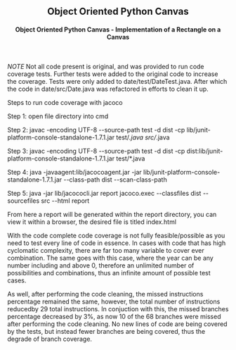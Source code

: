 <div align="center">
<a href="https://github.com/rdedo099/Portfolio/tree/main/QA%20Jacoco%20Code%20Coverage%20and%20Refactoring">
</a>
<h2>Object Oriented Python Canvas</h3>
<h4>Object Oriented Python Canvas - Implementation of a Rectangle on a Canvas</h4>
</div>
<div>
<p>
<br/>

*NOTE* Not all code present is original, and was provided to run code coverage tests. Further tests were added to the original code to increase the coverage. Tests were only added to date/test/DateTest.java. After which the code in date/src/Date.java was refactored in efforts to clean it up.

Steps to run code coverage with jacoco

Step 1: 
open file directory into cmd

Step 2: 
javac -encoding UTF-8 --source-path test -d dist -cp lib/junit-platform-console-standalone-1.7.1.jar test/*.java src/*.java

Step 3:
javac -encoding UTF-8 --source-path test -d dist -cp dist:lib/junit-platform-console-standalone-1.7.1.jar test/*.java

Step 4:
java -javaagent:lib/jacocoagent.jar -jar lib/junit-platform-console-standalone-1.7.1.jar --class-path dist --scan-class-path

Step 5:
java -jar lib/jacococli.jar report jacoco.exec --classfiles dist --sourcefiles src --html report

From here a report will be generated within the report directory, you can view it within a browser, the desired file is titled index.html

With the code complete code coverage is not fully feasible/possible as you need to test every line of code in essence. In cases with code that has high cyclomatic complexity, there are far too many variable to cover ever combination. The same goes with this case, where the year can be any number including and above 0, therefore an unlimited number of possibilities and combinations, thus an infinite amount of possible test cases.

As well, after performing the code cleaning, the missed instructions percentage remained the same, however, the total number of instructions reducedby 29 total instructions. In conjuction with this, the missed branches percentage decreased by 3%, as now 10 of the 68 branches were missed after performing the code cleaning. No new lines of code are being covered by the tests, but instead fewer branches are being covered, thus the degrade of branch coverage.